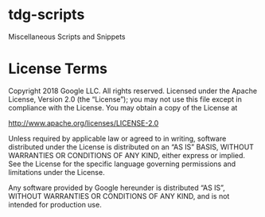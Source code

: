 # tdg-scripts
Miscellaneous Scripts and Snippets

# License Terms
Copyright 2018 Google LLC. All rights reserved. Licensed under the Apache License, Version 2.0 (the “License”); you may not use this file except in compliance with the License. You may obtain a copy of the License at

http://www.apache.org/licenses/LICENSE-2.0

Unless required by applicable law or agreed to in writing, software distributed under the License is distributed on an “AS IS” BASIS, WITHOUT WARRANTIES OR CONDITIONS OF ANY KIND, either express or implied. See the License for the specific language governing permissions and limitations under the License.

Any software provided by Google hereunder is distributed “AS IS”, WITHOUT WARRANTIES OR CONDITIONS OF ANY KIND, and is not intended for production use.
